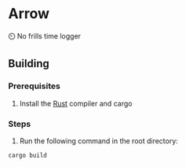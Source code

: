 # Arrow

⏲️  No frills time logger

## Building

### Prerequisites

1. Install the [Rust](https://www.rust-lang.org/tools/install) compiler and cargo

### Steps 

1. Run the following command in the root directory: 

```shell
cargo build
```
